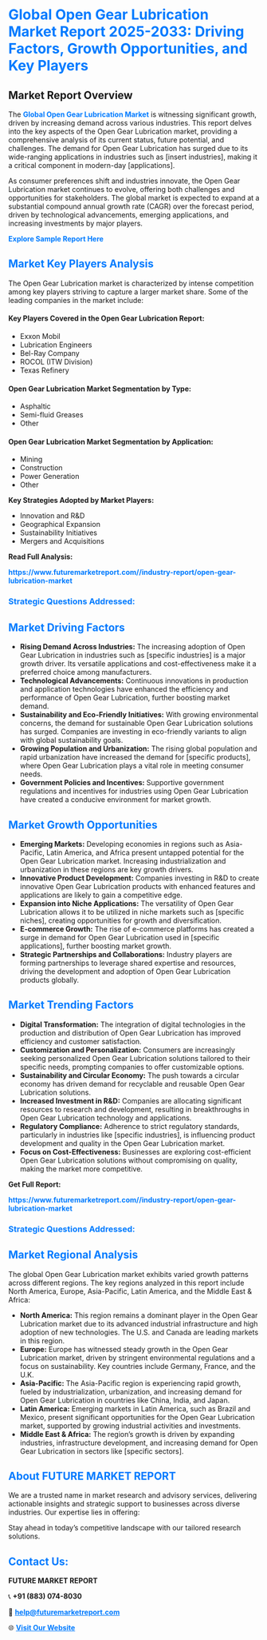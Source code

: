 <h1 style="color: #007BFF;">Global Open Gear Lubrication Market Report 2025-2033: Driving Factors, Growth Opportunities, and Key Players</h1>

<section id="overview">
<h2>Market Report Overview</h2>
<p>The <a href="https://www.futuremarketreport.com//industry-report/open-gear-lubrication-market" style="color: #007BFF; text-decoration: none;"><strong>Global Open Gear Lubrication Market</strong></a> is witnessing significant growth, driven by increasing demand across various industries. This report delves into the key aspects of the Open Gear Lubrication market, providing a comprehensive analysis of its current status, future potential, and challenges. The demand for Open Gear Lubrication has surged due to its wide-ranging applications in industries such as [insert industries], making it a critical component in modern-day [applications].</p>
<p>As consumer preferences shift and industries innovate, the Open Gear Lubrication market continues to evolve, offering both challenges and opportunities for stakeholders. The global market is expected to expand at a substantial compound annual growth rate (CAGR) over the forecast period, driven by technological advancements, emerging applications, and increasing investments by major players.</p>
</section>

<section id="overview">
<p><a href="https://www.futuremarketreport.com//request-sample/reportId=57244" style="color: #007BFF; text-decoration: none;"><strong>Explore Sample Report Here</strong></a></p>
</section>

<section id="key-players">
<h2 style="color: #007BFF;">Market Key Players Analysis</h2>
<p>The Open Gear Lubrication market is characterized by intense competition among key players striving to capture a larger market share. Some of the leading companies in the market include:</p>
<h4>Key Players Covered in the Open Gear Lubrication Report:</h4>
<ul><li>Exxon Mobil</li><li>Lubrication Engineers</li><li>Bel-Ray Company</li><li>ROCOL (ITW Division)</li><li>Texas Refinery</li></ul>
<h4>Open Gear Lubrication Market Segmentation by Type:</h4>
<ul><li>Asphaltic</li><li>Semi-fluid Greases</li><li>Other</li></ul>

<h4>Open Gear Lubrication Market Segmentation by Application:</h4>
<ul><li>Mining</li><li>Construction</li><li>Power Generation</li><li>Other</li></ul>
<p><strong>Key Strategies Adopted by Market Players:</strong></p>
<ul>
<li>Innovation and R&D</li>
<li>Geographical Expansion</li>
<li>Sustainability Initiatives</li>
<li>Mergers and Acquisitions</li>
</ul>
</section>

<section>
<p><strong>Read Full Analysis: </strong></p><a href="https://www.futuremarketreport.com//industry-report/open-gear-lubrication-market" style="color: #007BFF; text-decoration: none;"><strong>https://www.futuremarketreport.com//industry-report/open-gear-lubrication-market</strong></a>
<h3 style="color: #007BFF;">Strategic Questions Addressed:</h3>
</section>

<section id="driving-factors">
<h2 style="color: #007BFF;">Market Driving Factors</h2>
<ul>
<li><strong>Rising Demand Across Industries:</strong> The increasing adoption of Open Gear Lubrication in industries such as [specific industries] is a major growth driver. Its versatile applications and cost-effectiveness make it a preferred choice among manufacturers.</li>
<li><strong>Technological Advancements:</strong> Continuous innovations in production and application technologies have enhanced the efficiency and performance of Open Gear Lubrication, further boosting market demand.</li>
<li><strong>Sustainability and Eco-Friendly Initiatives:</strong> With growing environmental concerns, the demand for sustainable Open Gear Lubrication solutions has surged. Companies are investing in eco-friendly variants to align with global sustainability goals.</li>
<li><strong>Growing Population and Urbanization:</strong> The rising global population and rapid urbanization have increased the demand for [specific products], where Open Gear Lubrication plays a vital role in meeting consumer needs.</li>
<li><strong>Government Policies and Incentives:</strong> Supportive government regulations and incentives for industries using Open Gear Lubrication have created a conducive environment for market growth.</li>
</ul>
</section>

<section id="growth-opportunities">
<h2 style="color: #007BFF;">Market Growth Opportunities</h2>
<ul>
<li><strong>Emerging Markets:</strong> Developing economies in regions such as Asia-Pacific, Latin America, and Africa present untapped potential for the Open Gear Lubrication market. Increasing industrialization and urbanization in these regions are key growth drivers.</li>
<li><strong>Innovative Product Development:</strong> Companies investing in R&D to create innovative Open Gear Lubrication products with enhanced features and applications are likely to gain a competitive edge.</li>
<li><strong>Expansion into Niche Applications:</strong> The versatility of Open Gear Lubrication allows it to be utilized in niche markets such as [specific niches], creating opportunities for growth and diversification.</li>
<li><strong>E-commerce Growth:</strong> The rise of e-commerce platforms has created a surge in demand for Open Gear Lubrication used in [specific applications], further boosting market growth.</li>
<li><strong>Strategic Partnerships and Collaborations:</strong> Industry players are forming partnerships to leverage shared expertise and resources, driving the development and adoption of Open Gear Lubrication products globally.</li>
</ul>
</section>

<section id="trending-factors">
<h2 style="color: #007BFF;">Market Trending Factors</h2>
<ul>
<li><strong>Digital Transformation:</strong> The integration of digital technologies in the production and distribution of Open Gear Lubrication has improved efficiency and customer satisfaction.</li>
<li><strong>Customization and Personalization:</strong> Consumers are increasingly seeking personalized Open Gear Lubrication solutions tailored to their specific needs, prompting companies to offer customizable options.</li>
<li><strong>Sustainability and Circular Economy:</strong> The push towards a circular economy has driven demand for recyclable and reusable Open Gear Lubrication solutions.</li>
<li><strong>Increased Investment in R&D:</strong> Companies are allocating significant resources to research and development, resulting in breakthroughs in Open Gear Lubrication technology and applications.</li>
<li><strong>Regulatory Compliance:</strong> Adherence to strict regulatory standards, particularly in industries like [specific industries], is influencing product development and quality in the Open Gear Lubrication market.</li>
<li><strong>Focus on Cost-Effectiveness:</strong> Businesses are exploring cost-efficient Open Gear Lubrication solutions without compromising on quality, making the market more competitive.</li>
</ul>
</section>

<section>
<p><strong>Get Full Report: </strong></p><a href="https://www.futuremarketreport.com//industry-report/open-gear-lubrication-market" style="color: #007BFF; text-decoration: none;"><strong>https://www.futuremarketreport.com//industry-report/open-gear-lubrication-market</strong></a>
<h3 style="color: #007BFF;">Strategic Questions Addressed:</h3>
</section>


<section id="regional-analysis">
<h2 style="color: #007BFF;">Market Regional Analysis</h2>
<p>The global Open Gear Lubrication market exhibits varied growth patterns across different regions. The key regions analyzed in this report include North America, Europe, Asia-Pacific, Latin America, and the Middle East & Africa:</p>
<ul>
<li><strong>North America:</strong> This region remains a dominant player in the Open Gear Lubrication market due to its advanced industrial infrastructure and high adoption of new technologies. The U.S. and Canada are leading markets in this region.</li>
<li><strong>Europe:</strong> Europe has witnessed steady growth in the Open Gear Lubrication market, driven by stringent environmental regulations and a focus on sustainability. Key countries include Germany, France, and the U.K.</li>
<li><strong>Asia-Pacific:</strong> The Asia-Pacific region is experiencing rapid growth, fueled by industrialization, urbanization, and increasing demand for Open Gear Lubrication in countries like China, India, and Japan.</li>
<li><strong>Latin America:</strong> Emerging markets in Latin America, such as Brazil and Mexico, present significant opportunities for the Open Gear Lubrication market, supported by growing industrial activities and investments.</li>
<li><strong>Middle East & Africa:</strong> The region’s growth is driven by expanding industries, infrastructure development, and increasing demand for Open Gear Lubrication in sectors like [specific sectors].</li>
</ul>
</section>

<footer>
<h2 style="color: #007BFF;">About FUTURE MARKET REPORT</h2>
<p>We are a trusted name in market research and advisory services, delivering actionable insights and strategic support to businesses across diverse industries. Our expertise lies in offering:</p>

<p>Stay ahead in today’s competitive landscape with our tailored research solutions.</p>

<h2 style="color: #007BFF;">Contact Us:</h2>
<p><strong>FUTURE MARKET REPORT</strong></p>
<p>📞 <strong>+91 (883) 074-8030</strong></p>
<p>📧 <strong><a href="mailto:help@futuremarketreport.com" style="color: #007BFF;">help@futuremarketreport.com</a></strong></p>
<p>🌐 <strong><a href="https://www.futuremarketreport.com/" style="color: #007BFF;">Visit Our Website</a></strong></p>
</footer>